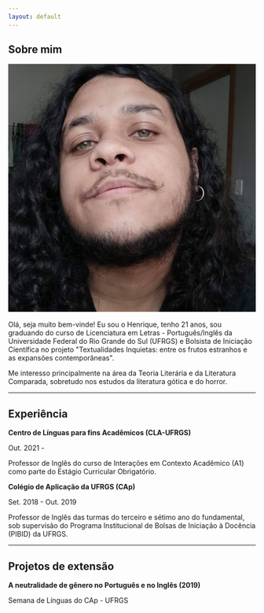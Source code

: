 ```yaml
---
layout: default
---
```


## Sobre mim

<img class="profile-picture" src="FB_IMG_1611674150846.jpg">

Olá, seja muito bem-vinde! Eu sou o Henrique, tenho 21 anos, sou graduando do curso de Licenciatura em Letras - Português/Inglês da Universidade Federal do Rio Grande do Sul (UFRGS) e Bolsista de Iniciação Científica no projeto "Textualidades Inquietas: entre os frutos estranhos e as expansões contemporâneas".


Me interesso principalmente na área da Teoria Literária e da Literatura Comparada, sobretudo nos estudos da literatura gótica e do horror.

---
## Experiência
**Centro de Línguas para fins Acadêmicos (CLA-UFRGS)**

Out. 2021 -

Professor de Inglês do curso de Interações em Contexto Acadêmico (A1) como parte do Estágio Curricular Obrigatório.

**Colégio de Aplicação da UFRGS (CAp)**

Set. 2018 - Out. 2019

Professor de Inglês das turmas do terceiro e sétimo ano do fundamental, sob supervisão do Programa Institucional de Bolsas de Iniciação à Docência (PIBID) da UFRGS.

---
## Projetos de extensão

**A neutralidade de gênero no Português e no Inglês (2019)**

Semana de Línguas do CAp - UFRGS
